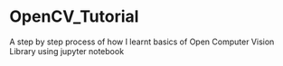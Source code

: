# OpenCV_Tutorial
A step by step process of how I learnt basics of Open Computer Vision Library using jupyter notebook
